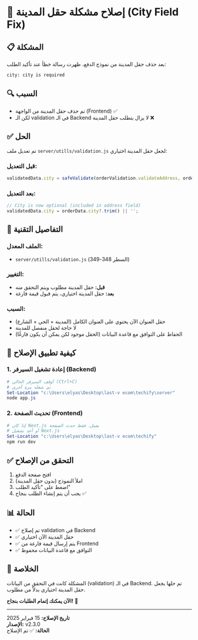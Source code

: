 # 🔧 إصلاح مشكلة حقل المدينة (City Field Fix)

## 📋 المشكلة

بعد حذف حقل المدينة من نموذج الدفع، ظهرت رسالة خطأ عند تأكيد الطلب:
```
city: city is required
```

## 🔍 السبب

- تم حذف حقل المدينة من الواجهة (Frontend) ✅
- لكن الـ validation في الـ Backend لا يزال يتطلب حقل المدينة ❌

## ✅ الحل

تم تعديل ملف `server/utills/validation.js` لجعل حقل المدينة اختياري:

### قبل التعديل:
```javascript
validatedData.city = safeValidate(orderValidation.validateAddress, orderData.city, 'city');
```

### بعد التعديل:
```javascript
// City is now optional (included in address field)
validatedData.city = orderData.city?.trim() || '';
```

## 📝 التفاصيل التقنية

### الملف المعدل:
- `server/utills/validation.js` (السطر 348-349)

### التغيير:
- **قبل:** حقل المدينة مطلوب ويتم التحقق منه
- **بعد:** حقل المدينة اختياري، يتم قبول قيمة فارغة

### السبب:
- حقل العنوان الآن يحتوي على العنوان الكامل (المدينة + الحي + الشارع)
- لا حاجة لحقل منفصل للمدينة
- الحفاظ على التوافق مع قاعدة البيانات (الحقل موجود لكن يمكن أن يكون فارغًا)

## 🚀 كيفية تطبيق الإصلاح

### 1. إعادة تشغيل السيرفر (Backend)
```powershell
# أوقف السيرفر الحالي (Ctrl+C)
# ثم شغله مرة أخرى
Set-Location "c:\Users\elyas\Desktop\last-v ecom\techify\server"
node app.js
```

### 2. تحديث الصفحة (Frontend)
```powershell
# إذا كان Next.js يعمل، فقط حدث الصفحة
# أو أعد تشغيل Next.js
Set-Location "c:\Users\elyas\Desktop\last-v ecom\techify"
npm run dev
```

## ✅ التحقق من الإصلاح

1. افتح صفحة الدفع
2. املأ النموذج (بدون حقل المدينة)
3. اضغط على "تأكيد الطلب"
4. يجب أن يتم إنشاء الطلب بنجاح ✅

## 📊 الحالة

- ✅ تم إصلاح validation في Backend
- ✅ حقل المدينة الآن اختياري
- ✅ يتم إرسال قيمة فارغة من Frontend
- ✅ التوافق مع قاعدة البيانات محفوظ

## 🎯 الخلاصة

المشكلة كانت في التحقق من البيانات (validation) في الـ Backend. تم حلها بجعل حقل المدينة اختياري بدلاً من مطلوب.

**الآن يمكنك إتمام الطلبات بنجاح!** 🎉

---

**تاريخ الإصلاح:** 15 فبراير 2025  
**الإصدار:** v2.3.0  
**الحالة:** ✅ تم الإصلاح